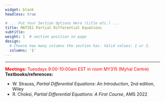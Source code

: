 ```yaml
---
widget: blank
headless: true

# ... Put Your Section Options Here (title etc.) ...
title: MAT351 Partial Differential Equations
subtitle: 
weight: 1  # section position on page
design:
  # Choose how many columns the section has. Valid values: 1 or 2.
  columns: '1'
---
```


     
---
<span style="color:red">**Meetings:** Tuesdays 9:00-10:00am EST in room MY315 (Myhal Centre)</span><br>
**Textbooks/references:**
- W. Strauss, *Partial Differential Equations: An Introduction*, 2nd edition, Wiley
- R. Choksi, *Partial Differential Equations: A First Course*, AMS 2022

